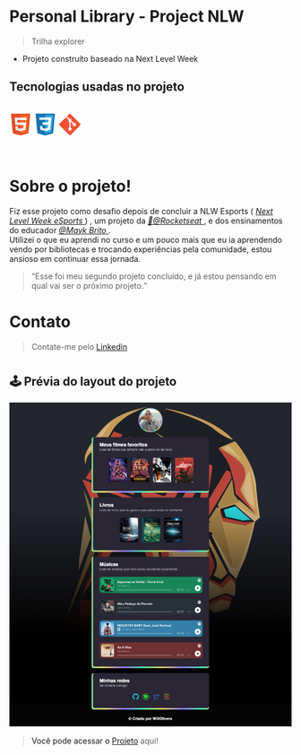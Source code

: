 # Personal Library - Project NLW

> Trilha explorer

- Projeto construíto baseado na Next Level Week

## Tecnologias usadas no projeto

<div style="display: inline_block"><br>
  <img align="top" alt="Will-HTML" height="40" width="40" src="https://raw.githubusercontent.com/devicons/devicon/master/icons/html5/html5-original.svg">
  <img align="top" alt="Will-CSS" height="40" width="40" src="https://raw.githubusercontent.com/devicons/devicon/master/icons/css3/css3-original.svg">
  <img align="top" alt="Will-CSS" height="40" width="40" src="./.github/Git_icon.svg.png"> 
  </div>
  <br>
  <br>
  
# Sobre o projeto!
Fiz esse projeto como desafio depois de concluir a NLW Esports ( *[ Next Level Week eSports ](https://nextlevelweek.com/)* ) , um projeto da *[ 🚀@Rocketseat ](https://github.com/Rocketseat)* , e dos ensinamentos do educador *[ @Mayk Brito ](https://github.com/maykbrito)*.<br>
Utilizei o que eu aprendi no curso e um pouco mais que eu ia aprendendo vendo por bibliotecas e trocando experiências pela comunidade, estou ansioso em continuar essa jornada.<br>

><q>Esse foi meu segundo projeto concluído, e já estou pensando em qual vai ser o próximo projeto.</q>


# Contato
> Contate-me pelo <a href='https://www.linkedin.com/in/willy-oliveira-2542a0208/'>Linkedin<a><br>
#



  <h2>🕹️ Prévia do layout do projeto</h2>

   <p align="center">
       <img src="./.github/projeto1.png" largura=90%">
   </p>

> Você pode acessar o <a href='https://willolivers.github.io/Personal-Library/'>Projeto</a> aqui!